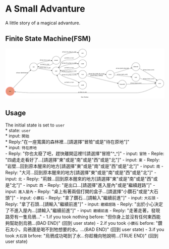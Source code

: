 # A Small Advanture
A little story of a magical advanture.
## Finite State Machine(FSM)
![fsm](https://github.com/shaohey0930/computation_theory_project/blob/master/fsm.png)
## Usage
The initial state is set to `user`  
    * state: `user`  
        * input: `開始`  
            * Reply:"在一座寬廣的森林裡...[請選擇"冒險"或是"待在原地"]"  
            * input: `待在原地`  
                - Reply: "你也太廢了吧，趕快離開這裡!![請選擇"冒險"^_^]"
            - input: `冒險`
                - Reple: "四處走走看好了...[請選擇"東"或是"南"或是"西"或是"北"]"
                - input: `東`
                    - Reply: "岩壁...回到原本醒來的地方[請選擇"東"或是"南"或是"西"或是"北"]"
                - input: `南`
                    - Reply: "大河...回到原本醒來的地方[請選擇"東"或是"南"或是"西"或是"北"]"
                - input: `北`
                    - Reply: "荊棘...回到原本醒來的地方[請選擇"東"或是"南"或是"西"或是"北"]"
                - input: `西`
                    - Reply: "是出口...[請選擇"進入屋內"或是"繼續趕路"]"
                    - input: `進入屋內`
                        - Reply: "桌上有著兩個打開的盒子...[請選擇"小鑽石"或是"大石頭"]"
                        - input: `小鑽石`
                            - Reply: "拿了鑽石...[請輸入"繼續前進"]"
                        - input: `大石頭`
                            - Reply: "拿了石頭...[請輸入"繼續前進"]"
                    - input: `繼續趕路`
                        - Reply: "出於小心決定了不進入屋內...[請輸入"繼續前進"]"
                            - input: `繼續前進`
                                - Reply: "走著走著，發現路旁有一隻烏鴉..."
                                - 1.if you took nothing before: "但你身上並沒有任何東西能夠幫助到烏鴉...(BAD END)" (回到 user state)
                                - 2.if you took `小鑽石` before: "鑽石太小，烏鴉還是喝不到牠想要的水。...(BAD END)" (回到 user state)
                                - 3.if you took `大石頭` brfore: "烏鴉成功喝到了水...你趁機向牠說明...(TRUE END)" (回到 user state)
                        